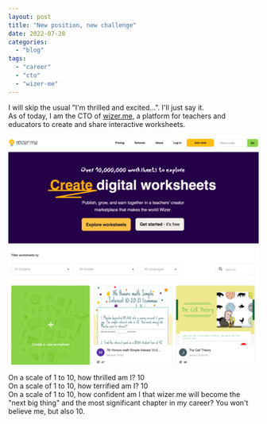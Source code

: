 ```yaml
---
layout: post
title: "New position, new challenge"
date: 2022-07-28
categories: 
  - "blog"
tags: 
  - "career"
  - "cto"
  - "wizer-me"
---
```


I will skip the usual "I'm thrilled and excited…". I'll just say it.  
As of today, I am the CTO of [wizer.me](http://wizer.md/), a platform for teachers and educators to create and share interactive worksheets.

![](/assets/images/2022/07/image.png?w=1024)

On a scale of 1 to 10, how thrilled am I? 10  
On a scale of 1 to 10, how terrified am I? 10  
On a scale of 1 to 10, how confident am I that wizer.me will become the "next big thing" and the most significant chapter in my career? You won't believe me, but also 10.
